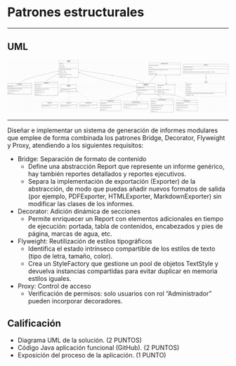 # Patrones estructurales

***

## UML

![UML](Reportes/src/docs/UML.png)

***

Diseñar e implementar un sistema de generación de informes modulares que emplee de forma combinada los patrones Bridge, Decorator, Flyweight y Proxy, atendiendo a los siguientes requisitos:

- Bridge: Separación de formato de contenido
  - Define una abstracción Report que represente un informe genérico, hay también reportes detallados y reportes ejecutivos.
  - Separa la implementación de exportación (Exporter) de la abstracción, de modo que puedas añadir nuevos formatos de salida (por ejemplo, PDFExporter, HTMLExporter, MarkdownExporter) sin modificar las clases de los informes.
- Decorator: Adición dinámica de secciones
  - Permite enriquecer un Report con elementos adicionales en tiempo de ejecución: portada, tabla de contenidos, encabezados y pies de página, marcas de agua, etc.
- Flyweight: Reutilización de estilos tipográficos
  - Identifica el estado intrínseco compartible de los estilos de texto (tipo de letra, tamaño, color).
  - Crea un StyleFactory que gestione un pool de objetos TextStyle y devuelva instancias compartidas para evitar duplicar en memoria estilos iguales.
- Proxy: Control de acceso
  - Verificación de permisos: solo usuarios con rol “Administrador” pueden incorporar decoradores.

## Calificación

- Diagrama UML de la solución. (2 PUNTOS)
- Código Java aplicación funcional (GitHub). (2 PUNTOS)
- Exposición del proceso de la aplicación. (1 PUNTO)
